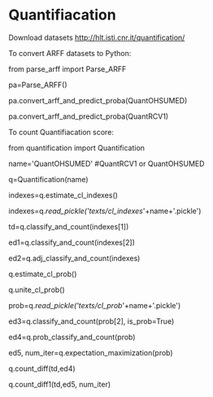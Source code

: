 # Quantifiacation 

Download datasets http://hlt.isti.cnr.it/quantification/

To convert ARFF datasets to Python:

from parse_arff import Parse_ARFF

pa=Parse_ARFF()

pa.convert_arff_and_predict_proba(QuantOHSUMED)

pa.convert_arff_and_predict_proba(QuantRCV1)


To count Quantifiacation score:

from quantification import Quantification

name='QuantOHSUMED' #QuantRCV1 or QuantOHSUMED

q=Quantification(name)

indexes=q.estimate_cl_indexes()

indexes=q._read_pickle('texts/cl_indexes_'+name+'.pickle')

td=q.classify_and_count(indexes[1])

ed1=q.classify_and_count(indexes[2])

ed2=q.adj_classify_and_count(indexes)


q.estimate_cl_prob()

q.unite_cl_prob()

prob=q._read_pickle('texts/cl_prob_'+name+'.pickle')


ed3=q.classify_and_count(prob[2], is_prob=True)

ed4=q.prob_classify_and_count(prob)

ed5, num_iter=q.expectation_maximization(prob)

q.count_diff(td,ed4)

q.count_diff1(td,ed5, num_iter)
